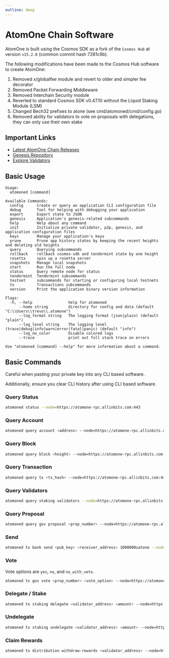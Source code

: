 ```yaml
---
outline: deep
---
```


# AtomOne Chain Software

AtomOne is built using the Cosmos SDK as a fork of the `Cosmos Hub` at version `v15.2.0` (common commit hash 7281c9b).

The following modifications have been made to the Cosmos Hub software to create AtomOne:

1. Removed x/globalfee module and revert to older and simpler fee decorator
2. Removed Packet Forwarding Middleware
3. Removed Interchain Security module
4. Reverted to standard Cosmos SDK v0.47.10 without the Liquid Staking Module (LSM)
5. Changed Bech32 prefixes to atone (see cmd/atomoned/cmd/config.go)
6. Removed ability for validators to vote on proposals with delegations, they can only use their own stake

## Important Links

- [Latest AtomOne Chain Releases](https://github.com/atomone-hub/atomone/releases/)
- [Genesis Repository](https://github.com/atomone-hub/genesis)
- [Explore Validators](https://github.com/atomone-hub/atomone-validator-community/pulls)

## Basic Usage

```
Usage:
  atomoned [command]

Available Commands:
  config      Create or query an application CLI configuration file
  debug       Tool for helping with debugging your application
  export      Export state to JSON
  genesis     Application's genesis-related subcommands
  help        Help about any command
  init        Initialize private validator, p2p, genesis, and application configuration files
  keys        Manage your application's keys
  prune       Prune app history states by keeping the recent heights and deleting old heights
  query       Querying subcommands
  rollback    rollback cosmos-sdk and tendermint state by one height
  rosetta     spin up a rosetta server
  snapshots   Manage local snapshots
  start       Run the full node
  status      Query remote node for status
  tendermint  Tendermint subcommands
  testnet     subcommands for starting or configuring local testnets
  tx          Transactions subcommands
  version     Print the application binary version information

Flags:
  -h, --help                help for atomoned
      --home string         directory for config and data (default "C:\\Users\\trevo\\.atomone")
      --log_format string   The logging format (json|plain) (default "plain")
      --log_level string    The logging level (trace|debug|info|warn|error|fatal|panic) (default "info")
      --log_no_color        Disable colored logs
      --trace               print out full stack trace on errors

Use "atomoned [command] --help" for more information about a command.
```

## Basic Commands

Careful when pasting your private key into any CLI based software.

Additionally, ensure you clear CLI history after using CLI based software.


### Query Status

```sh
atomoned status --node=https://atomone-rpc.allinbits.com:443
```

### Query Account

```sh
atomoned query account <address> --node=https://atomone-rpc.allinbits.com:443
```

### Query Block

```sh
atomoned query block <height> --node=https://atomone-rpc.allinbits.com:443
```

### Query Transaction

```sh
atomoned query tx <tx_hash> --node=https://atomone-rpc.allinbits.com:443
```

### Query Validators

```sh
atomoned query staking validators --node=https://atomone-rpc.allinbits.com:443
```

### Query Proposal

```sh
atomoned query gov proposal <prop_number> --node=https://atomone-rpc.allinbits.com:443
```

### Send

```sh
atomoned tx bank send <pub_key> <receiver_address> 1000000uatone --node=https://atomone-rpc.allinbits.com:443 --from=<private_key>
```

### Vote

Vote options are `yes`, `no`, and `no_with_veto`.

```sh
atomoned tx gov vote <prop_number> <vote_option> --node=https://atomone-rpc.allinbits.com:443 --from=<private_key>
```

### Delegate / Stake

```sh
atomoned tx staking delegate <validator_address> <amount> --node=https://atomone-rpc.allinbits.com:443 --from=<private_key>
```

### Undelegate

```sh
atomoned tx staking undelegate <validator_address> <amount> --node=https://atomone-rpc.allinbits.com:443 --from=<private_key>
```

### Claim Rewards

```sh
atomoned tx distribution withdraw-rewards <validator_address> --node=https://atomone-rpc.allinbits.com:443 --from=<private_key>
```